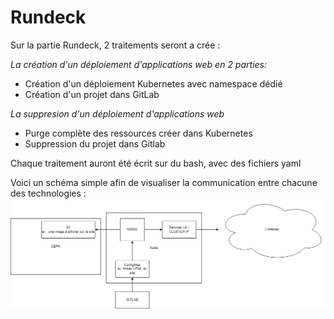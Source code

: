 # Rundeck

Sur la partie Rundeck, 2 traitements seront a crée :

*La création d'un déploiement d'applications web en 2 parties:*
- Création d'un déploiement Kubernetes avec namespace dédié
- Création d'un projet dans GitLab

*La suppresion d'un déploiement d'applications web*
- Purge complète des ressources créer dans Kubernetes
- Suppression du projet dans Gitlab

Chaque traitement auront été écrit sur du bash, avec des fichiers yaml

Voici un schéma simple afin de visualiser la communication entre chacune des technologies :
![](../src/schemasimple.png)